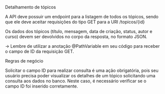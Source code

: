 Detalhamento de tópicos

A API deve possuir um endpoint para a listagem de todos os tópicos, sendo que ele deve aceitar requisições do tipo GET para a URI /topicos/{id}

Os dados dos tópicos (título, mensagem, data de criação, status, autor e curso) devem ser devolvidos no corpo da resposta, no formato JSON.

→ Lembre de utilizar a anotação @PathVariable em seu código para receber o campo de ID da requisição GET.

Regras de negócio

Solicitar o campo ID para realizar consulta é uma ação obrigatória, pois seu usuário precisa poder visualizar os detalhes de um tópico solicitando uma consulta aos dados no banco. Neste caso, é necessário verificar se o campo ID foi inserido corretamente.